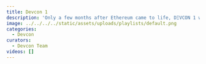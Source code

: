 ```yaml
---
title: Devcon 1
description: 'Only a few months after Ethereum came to life, DΞVCON 1 was held in London in November of 2015. Presenters remained hard at work on each piece of the original Ethereum roadmap, early dApp teams took the stage, and supporters teased the early industry adoption that was to arrive soon.'
image: ../../../../static/assets/uploads/playlists/default.png
categories:
  - Devcon
curators:
  - Devcon Team
videos: []
---
```


